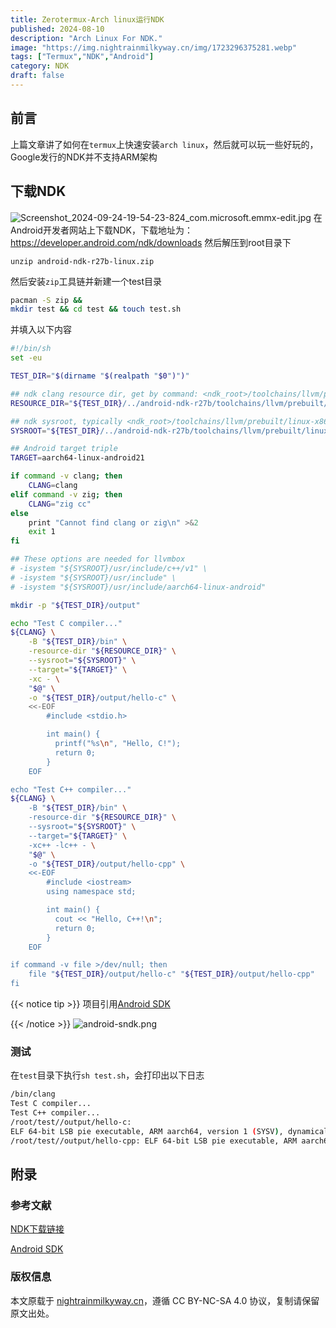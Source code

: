 ```yaml
---
title: Zerotermux-Arch linux运行NDK
published: 2024-08-10
description: "Arch Linux For NDK."
image: "https://img.nightrainmilkyway.cn/img/1723296375281.webp"
tags: ["Termux","NDK","Android"]
category: NDK
draft: false
---
```


## 前言
上篇文章讲了如何在`termux`上快速安装`arch linux`，然后就可以玩一些好玩的，Google发行的NDK并不支持ARM架构

## 下载NDK
![Screenshot_2024-09-24-19-54-23-824_com.microsoft.emmx-edit.jpg](https://img.nightrainmilkyway.cn/img/Screenshot_2024-09-24-19-54-23-824_com.microsoft.emmx-edit.jpg)
在Android开发者网站上下载NDK，下载地址为：https://developer.android.com/ndk/downloads
然后解压到root目录下
```
unzip android-ndk-r27b-linux.zip
```

然后安装`zip`工具链并新建一个test目录
```sh
pacman -S zip &&
mkdir test && cd test && touch test.sh
```

并填入以下内容
```sh
#!/bin/sh
set -eu

TEST_DIR="$(dirname "$(realpath "$0")")"

## ndk clang resource dir, get by command: <ndk_root>/toolchains/llvm/prebuilt/linux-x86_64/bin/clang --print-resource-dir
RESOURCE_DIR="${TEST_DIR}/../android-ndk-r27b/toolchains/llvm/prebuilt/linux-x86_64/lib/clang/18/"

## ndk sysroot, typically <ndk_root>/toolchains/llvm/prebuilt/linux-x86_64/sysroot/
SYSROOT="${TEST_DIR}/../android-ndk-r27b/toolchains/llvm/prebuilt/linux-x86_64/sysroot/"

## Android target triple
TARGET=aarch64-linux-android21

if command -v clang; then
	CLANG=clang
elif command -v zig; then
	CLANG="zig cc"
else
	print "Cannot find clang or zig\n" >&2
	exit 1
fi

## These options are needed for llvmbox
# -isystem "${SYSROOT}/usr/include/c++/v1" \
# -isystem "${SYSROOT}/usr/include" \
# -isystem "${SYSROOT}/usr/include/aarch64-linux-android"

mkdir -p "${TEST_DIR}/output"

echo "Test C compiler..."
${CLANG} \
	-B "${TEST_DIR}/bin" \
	-resource-dir "${RESOURCE_DIR}" \
	--sysroot="${SYSROOT}" \
	--target="${TARGET}" \
	-xc - \
	"$@" \
	-o "${TEST_DIR}/output/hello-c" \
	<<-EOF
		#include <stdio.h>

		int main() {
		  printf("%s\n", "Hello, C!");
		  return 0;
		}
	EOF

echo "Test C++ compiler..."
${CLANG} \
	-B "${TEST_DIR}/bin" \
	-resource-dir "${RESOURCE_DIR}" \
	--sysroot="${SYSROOT}" \
	--target="${TARGET}" \
	-xc++ -lc++ - \
	"$@" \
	-o "${TEST_DIR}/output/hello-cpp" \
	<<-EOF
		#include <iostream>
		using namespace std;

		int main() {
		  cout << "Hello, C++!\n";
		  return 0;
		}
	EOF

if command -v file >/dev/null; then
	file "${TEST_DIR}/output/hello-c" "${TEST_DIR}/output/hello-cpp"
fi


```

{{< notice tip >}}
项目引用[Android SDK](https://github.com/zongou/android-sndk/blob/main/android-toolchain.sh)

{{< /notice  >}}
![android-sndk.png](https://img.nightrainmilkyway.cn/img/android-sndk.png)
### 测试
在`test`目录下执行`sh test.sh`，会打印出以下日志
```sh
/bin/clang                                
Test C compiler...                                        
Test C++ compiler...                                
/root/test//output/hello-c:
ELF 64-bit LSB pie executable, ARM aarch64, version 1 (SYSV), dynamically linked, interpreter /system/bin/linker64, BuildID[xxHash]=10df539d438a8009, not stripped   
/root/test//output/hello-cpp: ELF 64-bit LSB pie executable, ARM aarch64, version 1 (SYSV), dynamically linked, interpreter /system/bin/linker64, BuildID[xxHash]=8ce9c24e480bcc9d, not stripped   
```



## 附录

### 参考文献
[NDK下载链接](https://developer.android.google.cn/ndk/downloads?hl=zh-cn)

[Android SDK](https://github.com/zongou/android-sndk/blob/main/android-toolchain.sh)
### 版权信息


本文原载于 [nightrainmilkyway.cn](https://nightrainmilkyway.cn)，遵循 CC BY-NC-SA 4.0 协议，复制请保留原文出处。
